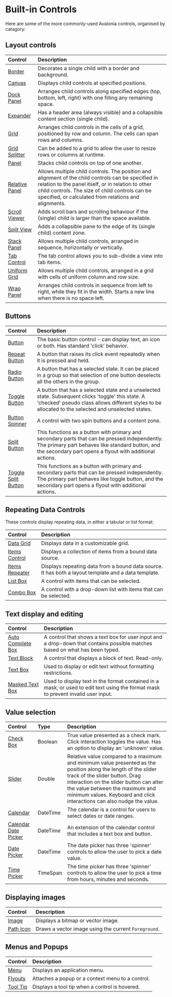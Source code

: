 # Built-in Controls

Here are some of the more commonly-used Avalonia controls, organised by catagory:

## Layout controls

|Control|Description|
|:----|:----|
|[Border](/reference/controls/detailed-reference/border.md)|Decorates a single child with a border and background.|
|[Canvas](/reference/controls/canvas.md)|Displays child controls at specified positions.|
|[Dock Panel](/reference/controls/dockpanel.md)|Arranges child controls along specified edges (top, bottom, left, right) with one filling any remaining space.|
|[Expander](/reference/controls/expander.md)|Has a header area (always visible) and a collapsible content section (single child).|
|[Grid](/reference/controls/grid.md)|Arranges child controls in the cells of a grid, positioned by row and column. The cells can span rows and columns.|
|[Grid Splitter](/reference/controls/gridsplitter.md)|Can be added to a grid to allow the user to resize rows or columns at runtime.|
|[Panel](/reference/controls/panel.md)|Stacks child controls on top of one another.|
|[Relative Panel](/reference/controls/relativepanel.md)|Allows multiple child controls. The position and alignment of the child controls can be specified in relation to the panel itself, or in relation to other child controls.  The size of child controls can be specified, or calculated from relations and alignments.|
|[Scroll Viewer](/reference/controls/scrollviewer.md)|Adds scroll bars and scrolling behaviour if the (single) child is larger than the space available.|
|[Split View](/reference/controls/splitview.md)|Adds a collapsible pane to the edge of its (single child) content zone.|
|[Stack Panel](/reference/controls/stackpanel.md)|Allows multiple child controls, arranged in sequence, horizontally or vertically.|
|[Tab Control](/reference/controls/detailed-reference/tabcontrol.md)|The tab control allows you to sub-divide a view into tab items.|
|[Uniform Grid](/reference/controls/detailed-reference/uniform-grid.md)|Allows multiple child controls, arranged in a grid with cells of uniform column and row size.|
|[Wrap Panel](/reference/controls/detailed-reference/wrappanel.md)|Arranges child controls in sequence from left to right, while they fit in the width. Starts a new line when there is no space left.|

## Buttons

|Control|Description|
|:----|:----|
|[Button](/reference/controls/buttons/button.md)|The basic button control - can display text, an icon or both. Has standard 'click' behavior.|
|[Repeat Button](/reference/controls/buttons/repeatbutton.md)|A button that raises its click event repeatedly when it is pressed and held.|
|[Radio Button](/reference/controls/buttons/radiobutton.md)|A button that has a selected state. It can be placed in a group so that selection of one button deselects all the others in the group.|
|[Toggle Button](/reference/controls/detailed-reference/togglesplitbutton.md)|A button that has a selected state and a unselected state. Subsequent clicks 'toggle' this state. A 'checked' pseudo class allows different styles to be allocated to the selected  and unselected states.|
|[Button Spinner](/reference/controls/buttons/buttonspinner.md)|A control with two spin buttons and a content zone.|
|[Split Button](/reference/controls/buttons/splitbutton.md)|This functions as a button with primary and secondary parts that can be pressed independently. The primary part behaves like standard button, and the secondary part opens a flyout with additional actions.|
|[Toggle Split Button](/reference/controls/detailed-reference/togglesplitbutton.md)|This functions as a button with primary and secondary parts that can be pressed independently. The primary part behaves like toggle button, and the secondary part opens a flyout with additional actions.|

## Repeating Data Controls

These controls display repeating data, in either a tabular or list format:

|Control|Description|
|:----|:----|
|[Data Grid](/reference/controls/datagrid/)|Displays data in a customizable grid.|
|[Items Control](/reference/controls/itemscontrol.md)|Displays a collection of items from a bound data source.|
|[Items Repeater](/reference/controls/itemsrepeater.md)|Displays repeating data from a bound data source. It has both a layout template and a data template.|
|[List Box](/reference/controls/listbox.md)|A control with items that can be selected.|
|[Combo Box](/reference/controls/combobox.md)|A control with a drop-down list with items that can be selected.|

## Text display and editing

|Control|Description|
|:----|:----|
|[Auto Complete Box](/reference/controls/autocompletebox.md)|A control that shows a text box for user input and a drop-down that contains possible matches based on what has been typed.|
|[Text Block](/reference/controls/detailed-reference/textblock.md)|A control that displays a block of text. Read-only.|
|[Text Box](/reference/controls/detailed-reference/textbox.md)|Used to display or edit text without formatting restrictions.|
|[Masked Text Box](/reference/controls/maskedtextbox.md)|Used to display text in the format contained in a mask; or used to edit text using the format mask to prevent invalid user input.|

## Value selection

|Control|Type|Description|
|:----|:----|:----|
|[Check Box](/reference/controls/checkbox.md)|Boolean|True value presented as a check mark. Click interaction toggles the value. Has an option to display an 'unknown' value.|
|[Slider](/reference/controls/slider.md)|Double|Relative value compared to a maximum and minimum value presented as the position along the length of the slider track of the slider button. Drag interaction on the slider button can alter the value between the maximum and minimum values. Keyboard and click interactions can also nudge the value.|
|[Calendar](/reference/controls/detailed-reference/calendar/)|DateTime|The calendar is a control for users to select dates or date ranges.|
|[Calendar Date Picker](/reference/controls/detailed-reference/calendar/calendar-date-picker.md)|DateTime|An extension of the calendar control that includes a text box and button.|
|[Date Picker](/reference/controls/datepicker.md)|DateTime|The date picker has three 'spinner' controls to allow the user to pick a date value.|
|[Time Picker](/reference/controls/detailed-reference/timepicker.md)|TimeSpan|The time picker has three 'spinner' controls to allow the user to pick a time from hours, minutes and seconds.|

## Displaying images

|Control|Description|
|:----|:----|
|[Image](/reference/controls/image.md)|Displays a bitmap or vector image.|
|[Path Icon](/reference/controls/detailed-reference/path-icon.md)|Draws a vector image using the current `Foreground`.|

## Menus and Popups

|Control|Description|
|:----|:----|
|[Menu](/reference/controls/menu.md)|Displays an application menu.|
|[Flyouts](/reference/controls/flyouts.md)|Attaches a popup or a context menu to a control.|
|[Tool Tip](/reference/controls/detailed-reference/tooltip.md)|Displays a tool tip when a control is hovered.|
